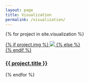 ```yaml
---
layout: page
title: Visualization
permalink: /visualization/
---
```


{% for project in site.visualization %}

<div class="project ">
    <div class="thumbnail">
        <a href="{{ site.baseurl }}{{ project.url }}">
        {% if project.img %}
        <img class="thumbnail" src="{{ project.img }}"/>
        {% else %}
        <div class="thumbnail blankbox"></div>
        {% endif %}    
        <span>
            <h3>{{ project.title }}</h3>
        </span>
        </a>
    </div>
</div>

{% endfor %}
